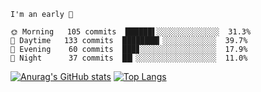 <!--START_SECTION:productive-box-in-readme-->
```text
I'm an early 🐥

🌞 Morning   105 commits  ██████▌░░░░░░░░░░░░░░  31.3%
🌆 Daytime   133 commits  ████████▎░░░░░░░░░░░░  39.7%
🌃 Evening    60 commits  ███▊░░░░░░░░░░░░░░░░░  17.9%
🌚 Night      37 commits  ██▎░░░░░░░░░░░░░░░░░░  11.0%
```
<!--END_SECTION:productive-box-in-readme-->
[![Anurag's GitHub stats](https://github-readme-stats.vercel.app/api?username=tykeaboyloy&count_private=true&theme=vue-light&show_icons=true)](https://github.com/anuraghazra/github-readme-stats)
[![Top Langs](https://github-readme-stats.vercel.app/api/top-langs/?username=tykeaboyloy&layout=compact&theme=vue-light&langs_count=8)](https://github.com/anuraghazra/github-readme-stats)
